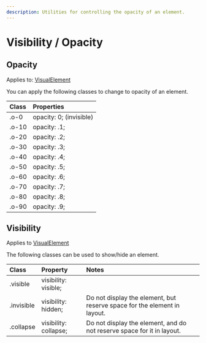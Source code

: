 ```yaml
---
description: Utilities for controlling the opacity of an element.
---
```


# Visibility / Opacity

## Opacity

Applies to: [VisualElement](https://docs.microsoft.com/en-us/dotnet/api/xamarin.forms.visualelement?view=xamarin-forms)

You can apply the following classes to change to opacity of an element.

| Class | Properties |
| :--- | :--- |
| .o-0 | opacity: 0; \(invisible\) |
| .o-10 | opacity: .1; |
| .o-20 | opacity: .2; |
| .o-30 | opacity: .3; |
| .o-40 | opacity: .4; |
| .o-50 | opacity: .5; |
| .o-60 | opacity: .6; |
| .o-70 | opacity: .7; |
| .o-80 | opacity: .8; |
| .o-90 | opacity: .9; |

## Visibility

Applies to [VisualElement](https://docs.microsoft.com/en-us/dotnet/api/xamarin.forms.visualelement?view=xamarin-forms)

The following classes can be used to show/hide an element.

| Class | Property | Notes |
| :--- | :--- | :--- |
| .visible | visibility: visible; |  |
| .invisible | visibility: hidden; | Do not display the element, but reserve space for the element in layout. |
| .collapse | visibility: collapse; | Do not display the element, and do not reserve space for it in layout. |

